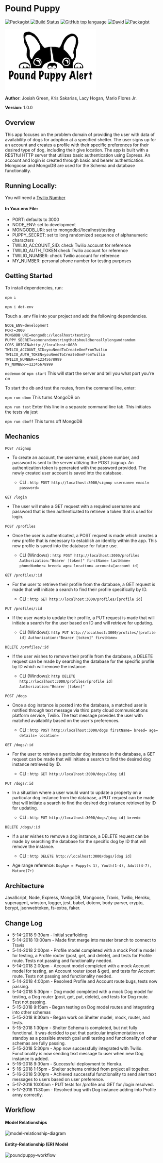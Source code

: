 # Pound Puppy

![Packagist](https://img.shields.io/badge/created%20on-May%202018-orange.svg)
[![Build Status](https://travis-ci.org/puppyPound/puppy-pound.svg?branch=master)](https://travis-ci.org/puppyPound/puppy-pound)
[![GitHub top language](https://img.shields.io/badge/Javascript-99.1%25-red.svg)](https://github.com/puppyPound/puppy-pound)
[![David](https://img.shields.io/david/expressjs/express.svg)](https://github.com/puppyPound/puppy-pound)
[![Packagist](https://img.shields.io/packagist/l/doctrine/orm.svg)](https://github.com/puppyPound/puppy-pound)

![puppyPound](src/assets:/puppyPound.png)

**Author**: Josiah Green, Kris Sakarias, Lacy Hogan, Mario Flores Jr.

**Version**: 1.0.0

## Overview

This app focuses on the problem domain of providing the user with data of availability of dogs for adoption at a specified shelter. The user signs up for an account and creates a profile with their specific preferences for their desired type of dog, including their give location. The app is built with a RESTful HTTP server that utilizes basic authentication using Express. An account and login is created through basic and bearer authentication. Mongoose and MongoDB are used for the Schema and database functionality. 

## Running Locally:

 You will need a <a href="https://www.twilio.com/">Twilio Number</a>

#### In Your.env File:

 * PORT: defaults to 3000
 * NODE_ENV: set to development
 * MONGODB_URI: set to mongodb://localhost/testing
 * PUPPY_SECRET: set to long randomized sequence of alphanumeric characters
 * TWILIO_ACCOUNT_SID: check Twilio account for reference
 * TWILIO_AUTH_TOKEN check Twilio account for reference
 * TWILIO_NUMBER: check Twilio account for reference
 * MY_NUMBER: personal phone number for testing purposes

## Getting Started

To install dependencies, run:

```npm i```

```npm i dot-env```

Touch a .env file into your project and add the following dependencies. 

```
NODE_ENV=development
PORT=3000
MONGODB_URI=mongodb://localhost/testing
PUPPY_SECRET=somerandomstringthatshouldbereallylongandrandom
CORS_ORIGIN=http://localhost:8080
TWILIO_ACCOUNT_SID=youNeedToCreateOneFromTwilio
TWILIO_AUTH_TOKEN=youNeedToCreateOneFromTwilio
TWILIO_NUMBER=+12345678999
MY_NUMBER=+12345678999
```

```nodemon``` or ```npm start``` This will start the server and tell you what port you're on

To start the db and test the routes, from the command line, enter:

```npm run dbon``` This turns MongoDB on

```npm run test``` Enter this line in a separate command line tab. This initiates the tests via jest

```npm run dboff``` This turns off MongoDB

## Mechanics

 ```POST /signup``` 
- To create an account, the username, email, phone number, and password is sent to the server utilizing the POST /signup. An authentication token is generated with the password provided. The newly created user account is saved into the database.

  - CLI :
```http POST http://localhost:3000/signup username= email= password=```

```GET /login```
- The user will make a GET request with a required username and password that is then authenticated to retrieve a token that is used for login.

```POST /profiles```
- Once the user is authenticated, a POST request is made which creates a new profile that is necessary to establish an identity within the app. This new profile is saved into the database for future use.

  - CLI (Windows) :
  ```http POST http://localhost:3000/profiles Authorization:"Bearer [token]" firstName= lastName= phoneNumber= breed= age= location= account=[account id]```

```GET /profiles/:id```
- For the user to retrieve their profile from the database, a GET request is made that will initiate a search to find their profile specifically by ID.

  - CLI :
```http GET http://localhost:3000/profiles/[profile id]```

```PUT /profiles/:id```
- If the user wants to update their profile, a PUT request is made that will initiate a search for the user based on ID and will retrieve for updating.

  - CLI (Windows): 
  ```http PUT http://localhost:3000/profiles/[profile id] Authorization:"Bearer [token]" firstName=```

```DELETE /profiles/:id```
- If the user wishes to remove their profile from the database, a DELETE request can be made by searching the database for the specific profile by ID which will remove the instance.

  - CLI (Windows): ```http DELETE http://localhost:3000/profiles/[profile id] Authorization:"Bearer [token]"```

```POST /dogs```
- Once a dog instance is posted into the database, a matched user is notified through text message via third party cloud communications platform service, Twilio. The text message provides the user with matched availability based on the user's preferences.

  - CLI : 
  ```http POST http://localhost:3000/dogs firstName= breed= age= details= location=```

```GET /dogs/:id```
- For the user to retrieve a particular dog instance in the database, a GET request can be made that will initiate a search to find the desired dog instance retrieved by ID.

  - CLI : 
  ```http GET http://localhost:3000/dogs/[dog id]```

```PUT /dogs/:id```
- In a situation where a user would want to update a property on a particular dog instance from the database, a PUT request can be made that will initiate a search to find the desired dog instance retrieved by ID for updating.

  - CLI : 
  ```http PUT http://localhost:3000/dogs/[dog id] breed=```

```DELETE /dogs/:id```
- If a user wishes to remove a dog instance, a DELETE request can be made by searching the database for the specific dog by ID that will remove the instance.

  - CLI : 
  ```http DELETE http://localhost:3000/dogs/[dog id]```

- Age range reference: 
```DogAge = Puppy(< 1), Youth(1-4), Adult(4-7), Mature(7+)```

## Architecture

JavaScript, Node, Express, MongoDB, Mongoose, Travis, Twilio, Heroku, superagent, winston, logger, jest, babel, dotenv, body-parser, crypto, bcrypt, jsonwebtoken, fs-extra, faker.

## Change Log

 * 5-14-2018 9:30am - Initial scaffolding
 * 5-14-2018 10:00am - Made first merge into master branch to connect to Travis
 * 5-14-2018 2:00pm - Profile model completed with a mock Profile model for testing, a Profile router (post, get, and delete), and tests for Profile route. Tests not passing and functionality needed.
 * 5-14-2018 2:00pm - Account model completed with a mock Account model for testing, an Account router (post & get), and tests for Account route. Tests not passing and functionality needed.
 * 5-14-2018 4:00pm - Resolved Profile and Account route bugs, tests now passing.
 * 5-14-2018 5:30pm - Dog model completed with a mock Dog model for testing, a Dog router (post, get, put, delete), and tests for Dog route. Test not passing.
 * 5-15-2018 9:15am - Began testing on Dog model routes and integrating into other schemas
 * 5-15-2018 9:30am - Began work on Shelter model, mock, router, and tests.
 * 5-15-2018 1:30pm - Shelter Schema is completed, but not fully functional. It was decided to put that particular implementation on standby as a possible stretch goal until testing and functionality of other schemas are fully passing.
 * 5-15-2018 5:30pm - App now successfully integrated with Twilio. Functionality is now sending text message to user when new Dog instance is added.
 * 5-16-2018 9:30am - Successful deployment to Heroku.
 * 5-16-2018 1:15pm - Shelter schema omitted from project all together.
 * 5-16-2018 5:00pm - Achieved successful functionality to send alert text messages to users based on user preference.
 * 5-17-2018 10:00am - PUT tests for /profile and GET for /login resolved.
 * 5-17-2018 11:30am - Resolved bug with Dog instance adding into Profile array correctly.


## Workflow

#### Model Relationships

![model-relationship-diagram](https://user-images.githubusercontent.com/35154014/40151133-fccaa6b2-5932-11e8-9e85-5ae156742c5e.png)

#### Entity-Relationship (ER) Model
![poundpuppy-workflow](https://user-images.githubusercontent.com/35154014/40151134-fce488e8-5932-11e8-998c-c27214970200.png)

